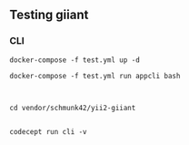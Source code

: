 ## Testing giiant

### CLI

    docker-compose -f test.yml up -d
    
    docker-compose -f test.yml run appcli bash
    
    
    
    cd vendor/schmunk42/yii2-giiant
    
    
    codecept run cli -v